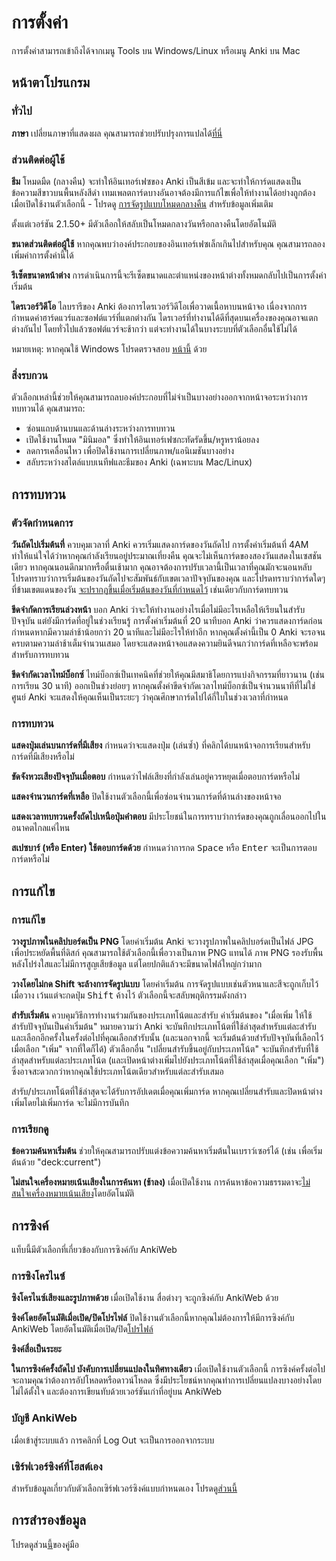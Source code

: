 # การตั้งค่า

<!-- toc -->

การตั้งค่าสามารถเข้าถึงได้จากเมนู Tools บน Windows/Linux หรือเมนู Anki บน Mac

## หน้าตาโปรแกรม

### ทั่วไป

**ภาษา**
เปลี่ยนภาษาที่แสดงผล คุณสามารถช่วยปรับปรุงการแปลได้[ที่นี่](https://translating.ankiweb.net/)

### ส่วนติดต่อผู้ใช้

**ธีม**
โหมดมืด (กลางคืน) จะทำให้อินเทอร์เฟซของ Anki เป็นสีเข้ม และจะทำให้การ์ดแสดงเป็นข้อความสีขาวบนพื้นหลังสีดำ เทมเพลตการ์ดบางอันอาจต้องมีการแก้ไขเพื่อให้ทำงานได้อย่างถูกต้องเมื่อเปิดใช้งานตัวเลือกนี้ - โปรดดู [การจัดรูปแบบโหมดกลางคืน](templates/styling.md#night-mode) สำหรับข้อมูลเพิ่มเติม

ตั้งแต่เวอร์ชัน 2.1.50+ มีตัวเลือกให้สลับเป็นโหมดกลางวันหรือกลางคืนโดยอัตโนมัติ

**ขนาดส่วนติดต่อผู้ใช้**
หากคุณพบว่าองค์ประกอบของอินเทอร์เฟซเล็กเกินไปสำหรับคุณ คุณสามารถลองเพิ่มค่าการตั้งค่านี้ได้

**รีเซ็ตขนาดหน้าต่าง**
การดำเนินการนี้จะรีเซ็ตขนาดและตำแหน่งของหน้าต่างทั้งหมดกลับไปเป็นการตั้งค่าเริ่มต้น

**ไดรเวอร์วิดีโอ**
ไลบรารีของ Anki ต้องการไดรเวอร์วิดีโอเพื่อวาดเนื้อหาบนหน้าจอ เนื่องจากการกำหนดค่าฮาร์ดแวร์และซอฟต์แวร์ที่แตกต่างกัน ไดรเวอร์ที่ทำงานได้ดีที่สุดบนเครื่องของคุณอาจแตกต่างกันไป โดยทั่วไปแล้วซอฟต์แวร์จะช้ากว่า แต่จะทำงานได้ในบางระบบที่ตัวเลือกอื่นใช้ไม่ได้

หมายเหตุ: หากคุณใช้ Windows โปรดตรวจสอบ [หน้านี้](./platform/windows/display-issues.md) ด้วย

### สิ่งรบกวน

ตัวเลือกเหล่านี้ช่วยให้คุณสามารถลบองค์ประกอบที่ไม่จำเป็นบางอย่างออกจากหน้าจอระหว่างการทบทวนได้ คุณสามารถ:

- ซ่อนแถบด้านบนและด้านล่างระหว่างการทบทวน
- เปิดใช้งานโหมด "มินิมอล" ซึ่งทำให้อินเทอร์เฟซกะทัดรัดขึ้น/หรูหราน้อยลง
- ลดการเคลื่อนไหว เพื่อปิดใช้งานการเปลี่ยนภาพ/แอนิเมชันบางอย่าง
- สลับระหว่างสไตล์แบบเนทีฟและธีมของ Anki (เฉพาะบน Mac/Linux)

## การทบทวน

### ตัวจัดกำหนดการ

**วันถัดไปเริ่มต้นที่**
ควบคุมเวลาที่ Anki ควรเริ่มแสดงการ์ดของวันถัดไป การตั้งค่าเริ่มต้นที่ 4AM ทำให้แน่ใจได้ว่าหากคุณกำลังเรียนอยู่ประมาณเที่ยงคืน คุณจะไม่เห็นการ์ดของสองวันแสดงในเซสชันเดียว หากคุณนอนดึกมากหรือตื่นเช้ามาก คุณอาจต้องการปรับเวลานี้เป็นเวลาที่คุณมักจะนอนหลับ โปรดทราบว่าการเริ่มต้นของวันถัดไปจะสัมพันธ์กับเขตเวลาปัจจุบันของคุณ และโปรดทราบว่าการ์ดใดๆ ที่ข้ามเขตแดนของวัน [จะปรากฏขึ้นเมื่อเริ่มต้นของวันที่กำหนดไว้](./deck-options.md#day-boundaries) เช่นเดียวกับการ์ดทบทวน

**ขีดจำกัดการเรียนล่วงหน้า**
บอก Anki ว่าจะให้ทำงานอย่างไรเมื่อไม่มีอะไรเหลือให้เรียนในสำรับปัจจุบัน แต่ยังมีการ์ดที่อยู่ในช่วงเรียนรู้ การตั้งค่าเริ่มต้นที่ 20 นาทีบอก Anki ว่าควรแสดงการ์ดก่อนกำหนดหากมีความล่าช้าน้อยกว่า 20 นาทีและไม่มีอะไรให้ทำอีก หากคุณตั้งค่านี้เป็น 0 Anki จะรอจนครบตามความล่าช้าเต็มจำนวนเสมอ โดยจะแสดงหน้าจอแสดงความยินดีจนกว่าการ์ดที่เหลือจะพร้อมสำหรับการทบทวน

**ขีดจำกัดเวลาไทม์บ็อกซ์**
ไทม์บ็อกซ์เป็นเทคนิคที่ช่วยให้คุณมีสมาธิโดยการแบ่งกิจกรรมที่ยาวนาน (เช่น การเรียน 30 นาที) ออกเป็นช่วงย่อยๆ หากคุณตั้งค่าขีดจำกัดเวลาไทม์บ็อกซ์เป็นจำนวนนาทีที่ไม่ใช่ศูนย์ Anki จะแสดงให้คุณเห็นเป็นระยะๆ ว่าคุณศึกษาการ์ดไปได้กี่ใบในช่วงเวลาที่กำหนด

### การทบทวน

**แสดงปุ่มเล่นบนการ์ดที่มีเสียง**
กำหนดว่าจะแสดงปุ่ม (เล่นซ้ำ) ที่คลิกได้บนหน้าจอการเรียนสำหรับการ์ดที่มีเสียงหรือไม่

**ขัดจังหวะเสียงปัจจุบันเมื่อตอบ**
กำหนดว่าไฟล์เสียงที่กำลังเล่นอยู่ควรหยุดเมื่อตอบการ์ดหรือไม่

**แสดงจำนวนการ์ดที่เหลือ**
ปิดใช้งานตัวเลือกนี้เพื่อซ่อนจำนวนการ์ดที่ด้านล่างของหน้าจอ

**แสดงเวลาทบทวนครั้งถัดไปเหนือปุ่มคำตอบ**
มีประโยชน์ในการทราบว่าการ์ดของคุณถูกเลื่อนออกไปในอนาคตไกลแค่ไหน

**สเปซบาร์ (หรือ Enter) ใช้ตอบการ์ดด้วย**
กำหนดว่าการกด <kbd>Space</kbd> หรือ <kbd>Enter</kbd> จะเป็นการตอบการ์ดหรือไม่

## การแก้ไข

### การแก้ไข

**วางรูปภาพในคลิปบอร์ดเป็น PNG**
โดยค่าเริ่มต้น Anki จะวางรูปภาพในคลิปบอร์ดเป็นไฟล์ JPG เพื่อประหยัดพื้นที่ดิสก์ คุณสามารถใช้ตัวเลือกนี้เพื่อวางเป็นภาพ PNG แทนได้ ภาพ PNG รองรับพื้นหลังโปร่งใสและไม่มีการสูญเสียข้อมูล แต่โดยปกติแล้วจะมีขนาดไฟล์ใหญ่กว่ามาก

**วางโดยไม่กด Shift จะล้างการจัดรูปแบบ**
โดยค่าเริ่มต้น การจัดรูปแบบเช่นตัวหนาและสีจะถูกเก็บไว้เมื่อวาง เว้นแต่จะกดปุ่ม <kbd>Shift</kbd> ค้างไว้ ตัวเลือกนี้จะสลับพฤติกรรมดังกล่าว

**สำรับเริ่มต้น**
ควบคุมวิธีการทำงานร่วมกันของประเภทโน้ตและสำรับ ค่าเริ่มต้นของ "เมื่อเพิ่ม ให้ใช้สำรับปัจจุบันเป็นค่าเริ่มต้น" หมายความว่า Anki จะบันทึกประเภทโน้ตที่ใช้ล่าสุดสำหรับแต่ละสำรับและเลือกอีกครั้งในครั้งต่อไปที่คุณเลือกสำรับนั้น (และนอกจากนี้ จะเริ่มต้นด้วยสำรับปัจจุบันที่เลือกไว้เมื่อเลือก "เพิ่ม" จากที่ใดก็ได้) ตัวเลือกอื่น "เปลี่ยนสำรับขึ้นอยู่กับประเภทโน้ต" จะบันทึกสำรับที่ใช้ล่าสุดสำหรับแต่ละประเภทโน้ต (และเปิดหน้าต่างเพิ่มไปยังประเภทโน้ตที่ใช้ล่าสุดเมื่อคุณเลือก "เพิ่ม") ซึ่งอาจสะดวกกว่าหากคุณใช้ประเภทโน้ตเดียวสำหรับแต่ละสำรับเสมอ

สำรับ/ประเภทโน้ตที่ใช้ล่าสุดจะได้รับการอัปเดตเมื่อคุณเพิ่มการ์ด หากคุณเปลี่ยนสำรับและปิดหน้าต่างเพิ่มโดยไม่เพิ่มการ์ด จะไม่มีการบันทึก

### การเรียกดู

**ข้อความค้นหาเริ่มต้น**
ช่วยให้คุณสามารถปรับแต่งข้อความค้นหาเริ่มต้นในเบราว์เซอร์ได้ (เช่น เพื่อเริ่มต้นด้วย "deck:current")

**ไม่สนใจเครื่องหมายเน้นเสียงในการค้นหา (ช้าลง)**
เมื่อเปิดใช้งาน การค้นหาข้อความธรรมดาจะ[ไม่สนใจเครื่องหมายเน้นเสียง](./searching.md#ignoring-accentscombining-characters)โดยอัตโนมัติ

## การซิงค์

แท็บนี้มีตัวเลือกที่เกี่ยวข้องกับการซิงค์กับ AnkiWeb

### การซิงโครไนซ์

**ซิงโครไนซ์เสียงและรูปภาพด้วย**
เมื่อเปิดใช้งาน สื่อต่างๆ จะถูกซิงค์กับ AnkiWeb ด้วย

**ซิงค์โดยอัตโนมัติเมื่อเปิด/ปิดโปรไฟล์**
ปิดใช้งานตัวเลือกนี้หากคุณไม่ต้องการให้มีการซิงค์กับ AnkiWeb โดยอัตโนมัติเมื่อเปิด/ปิด[โปรไฟล์](./profiles.md)

**ซิงค์สื่อเป็นระยะ**

**ในการซิงค์ครั้งถัดไป บังคับการเปลี่ยนแปลงในทิศทางเดียว**
เมื่อเปิดใช้งานตัวเลือกนี้ การซิงค์ครั้งต่อไปจะถามคุณว่าต้องการอัปโหลดหรือดาวน์โหลด ซึ่งมีประโยชน์หากคุณทำการเปลี่ยนแปลงบางอย่างโดยไม่ได้ตั้งใจ และต้องการเขียนทับด้วยเวอร์ชันเก่าที่อยู่บน AnkiWeb

### บัญชี AnkiWeb

เมื่อเข้าสู่ระบบแล้ว การคลิกที่ Log Out จะเป็นการออกจากระบบ

### เซิร์ฟเวอร์ซิงค์ที่โฮสต์เอง

สำหรับข้อมูลเกี่ยวกับตัวเลือกเซิร์ฟเวอร์ซิงค์แบบกำหนดเอง โปรดดู[ส่วนนี้](./sync-server.md)

## การสำรองข้อมูล

โปรดดูส่วน[นี้](backups.md#automatic-backups)ของคู่มือ